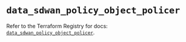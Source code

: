 # `data_sdwan_policy_object_policer`

Refer to the Terraform Registry for docs: [`data_sdwan_policy_object_policer`](https://registry.terraform.io/providers/ciscodevnet/sdwan/0.8.0/docs/data-sources/policy_object_policer).
